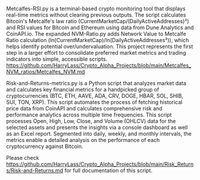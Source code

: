 Metcalfes-RSI.py is a terminal-based crypto monitoring tool that displays real-time metrics without clearing previous outputs. The script calculates Bitcoin's Metcalfe's law ratio (CurrentMarketCap/(DailyActiveAddresses)²) and RSI values for Bitcoin and Ethereum using data from Dune Analytics and CoinAPI.io. The expanded NVM-Ratio.py adds Network Value to Metcalfe Ratio calculation (ln(CurrentMarketCap)/ln(DailyActiveAddresses²)), which helps identify potential over/undervaluation. This project represents the first step in a larger effort to consolidate preferred market metrics and trading indicators into simple, accessible scripts. https://github.com/HarryLass/Crypto_Alpha_Projects/blob/main/Metcalfes_NVM_ratios/Metcalfes_NVM.md

Risk-and-Returns-metrics.py is a Python script that analyzes market data and calculates key financial metrics for a handpicked group of cryptocurrencies (​​BTC, ETH, AAVE, ADA, CRV, DOGE, HBAR, SOL, SHIB, SUI, TON, XRP). This script automates the process of fetching historical price data from CoinAPI and calculates comprehensive risk and performance analytics across multiple time frequencies. This script processes Open, High, Low, Close, and Volume (OHLCV) data for the selected assets and presents the insights via a console dashboard as well as an Excel report. Segmented into daily, weekly, and monthly intervals, the metrics enable a detailed analysis on the performance of each cryptocurrency against Bitcoin. 

Please check https://github.com/HarryLass/Crypto_Alpha_Projects/blob/main/Risk_Returns/Risk-and-Returns.md for full documentation of this script. 


